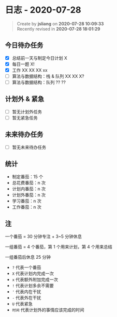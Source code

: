 日志 - 2020-07-28
===

> Create by **jsliang** on **2020-07-28 10:09:33**  
> Recently revised in **2020-07-28 18:01:29**  

## 今日待办任务

* [x] 总结前一天与制定今日计划 X
* [x] 每日一题 X!
* [x] 工作 XX XX XX xx
* [ ] 算法与数据结构：栈 & 队列 XX XX X?
* [ ] 算法与数据结构：队列 ?? ??

## 计划外 & 紧急

* [ ] 暂无计划外任务
* [ ] 暂无紧急任务

## 未来待办任务

* [ ] 暂无未来待办任务

## 统计

* 制定番茄：15 个
* 总花费番茄：n 次
* 计划内番茄：n 次
* 计划外番茄：n 次
* 学习番茄：n 次
* 工作番茄：n 次

## 注

一个番茄 = 30 分钟专注 + 3~5 分钟休息

一组番茄 = 4 个番茄，第 1 个用来计划，第 4 个用来总结

一组番茄后休息 25 分钟

* `?` 代表一个番茄
* `X` 代表计划内完成一次
* `x` 代表额外附加完成一次
* `!` 代表计划多余不需要
* `'` 代表内在干扰
* `-` 代表外在干扰
* `U` 代表紧急
* `时间` 代表计划外的事情应该完成的时间
